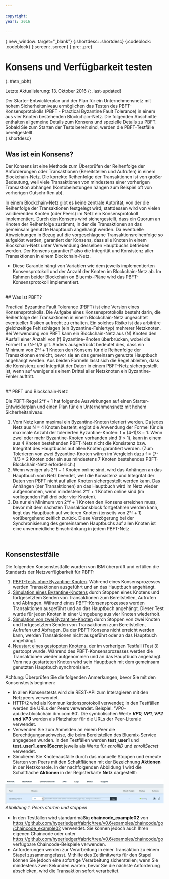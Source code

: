 ```yaml
---

copyright:
years: 2016

---
```


{:new_window: target="_blank"}
{:shortdesc: .shortdesc}
{:codeblock: .codeblock}
{:screen: .screen}
{:pre: .pre}


# Konsens und Verfügbarkeit testen
{: #etn_pbft}

Letzte Aktualisierung: 13. Oktober 2016
{: .last-updated}

Der Starter-Entwicklerplan und der Plan für ein Unternehmensnetz mit hohem Sicherheitsniveau ermöglichen das Testen des PBFT-Konsensprotokolls (PBFT - Practical Byzantine Fault Tolerance) in einem aus vier Knoten bestehenden Blockchain-Netz. Die folgenden Abschnitte enthalten allgemeine Details zum Konsens und spezielle Details zu PBFT. Sobald Sie zum Starten der Tests bereit sind, werden die PBFT-Testfälle bereitgestellt.  
{:shortdesc}  

## Was ist ein Konsens?

Der Konsens ist eine Methode zum Überprüfen der Reihenfolge der Anforderungen oder Transaktionen (Bereitstellen und Aufrufen) in einem Blockchain-Netz. Die korrekte Reihenfolge der Transaktionen ist von großer Bedeutung, weil viele Transaktionen von mindestens einer vorherigen Transaktion abhängen (Kontobelastungen hängen zum Beispiel oft von vorherigen Gutschriften ab).

In einem Blockchain-Netz gibt es keine zentrale Autorität, von der die Reihenfolge der Transaktionen festgelegt wird; stattdessen wird von vielen validierenden Knoten (oder Peers) im Netz ein Konsensprotokoll implementiert. Durch den Konsens wird sichergestellt, dass ein Quorum an Knoten der Reihenfolge zustimmt, in der die Transaktionen an das gemeinsam genutzte Hauptbuch angehängt werden. Da eventuelle Abweichungen in Bezug auf die vorgeschlagene Transaktionsreihenfolge so aufgelöst werden, garantiert der Konsens, dass alle Knoten in einem Blockchain-Netz unter Verwendung desselben Hauptbuchs betrieben werden. Der Konsens garantiert* also die Integrität und Konsistenz aller Transaktionen in einem Blockchain-Netz.

* Diese Garantie hängt von Variablen wie dem jeweils implementierten Konsensprotokoll und der Anzahl der Knoten im Blockchain-Netz ab. Im Rahmen beider Blockchain on Bluemix-Pläne wird das PBFT-Konsensprotokoll implementiert.  

<br>
## Was ist PBFT?

Practical Byzantine Fault Tolerance (PBFT) ist eine Version eines Konsensprotokolls. Die Aufgabe eines Konsensprotokolls besteht darin, die Reihenfolge der Transaktionen in einem Blockchain-Netz ungeachtet eventueller Risiken aufrecht zu erhalten. Ein solches Risiko ist das arbiträre gleichzeitige Fehlschlagen (ein Byzantine-Fehlertyp) mehrerer Netzknoten. Bei Verwendung von PBFT kann ein Blockchain-Netz aus (N) Knoten den Ausfall einer Anzahl von (f) Byzantine-Knoten überbrücken, wobei die Formel f = (N-1)/3 gilt. Anders ausgedrückt bedeutet dies, dass ein Minimum von 2\*f + 1 Knoten den Konsens für die Reihenfolge der Transaktionen erreicht, bevor sie an das gemeinsam genutzte Hauptbuch angehängt werden. Aus beiden Formeln lässt sich die Regel ableiten, dass die Konsistenz und Integrität der Daten in einem PBFT-Netz sichergestellt ist, wenn auf weniger als einem Drittel aller Netzknoten ein Byzantine-Fehler auftritt.  

<br>
## PBFT und Blockchain-Netz

Die PBFT-Regel 2\*f + 1 hat folgende Auswirkungen auf einen Starter-Entwicklerplan und einen Plan für ein Unternehmensnetz mit hohem Sicherheitsniveau:

1. Vom Netz kann maximal ein Byzantine-Knoten toleriert werden. Da jedes Netz aus N = 4 Knoten besteht, ergibt die Anwendung der Formel für die maximale Anzahl der tolerierten Byzantine-Knoten: f = (4-1)/3 = 1. Wenn zwei oder mehr Byzantine-Knoten vorhanden sind (f > 1), kann in einem aus 4 Knoten bestehenden PBFT-Netz nicht die Konsistenz bzw. Integrität des Hauptbuchs auf allen Knoten garantiert werden. (Zum Tolerieren von zwei Byzantine-Knoten wären im Vergleich dazu f = (7-1)/3 = 2 Knoten oder ein aus mindestens 7 Knoten bestehendes PBFT-Blockchain-Netz erforderlich.)
2. Wenn weniger als 2\*f + 1 Knoten online sind, wird das Anhängen an das Hauptbuch vom Netz beendet, weil die Konsistenz und Integrität der Daten von PBFT nicht auf allen Knoten sichergestellt werden kann. Das Anhängen (der Transaktionen) an das Hauptbuch wird im Netz wieder aufgenommen, wenn mindestens 2\*f + 1 Knoten online sind (im vorliegenden Fall drei oder vier Knoten).
3. Da nur ein Minimum von 2\*f + 1 Knoten den Konsens erreichen muss, bevor mit dem nächsten Transaktionsblock fortgefahren werden kann, liegt das Hauptbuch auf weiteren Knoten (jenseits von 2\*f + 1) vorübergehend zeitlich zurück. Diese Verzögerung bei der Synchronisierung des gemeinsamen Hauptbuchs auf allen Knoten ist eine unvermeidliche Einschränkung in jedem PBFT-Netz.
<br>

## Konsenstestfälle
Die folgenden Konsenstestfälle wurden von IBM überprüft und erfüllen die Standards der Netzverfügbarkeit für PBFT:

1. [PBFT-Tests ohne Byzantine-Knoten](pbft_test1.html). Während eines Konsensprozesses werden Transaktionen ausgeführt und an das Hauptbuch angehängt.
2. [Simulation eines Byzantine-Knotens](pbft_test2.html) durch Stoppen eines Knotens und fortgesetztem Senden von Transaktionen zum Bereitstellen, Aufrufen und Abfragen. Während eines PBFT-Konsensprozesses werden Transaktionen ausgeführt und an das Hauptbuch angehängt. Dieser Test wurde für jeden Knoten in einer Umgebung aus vier Knoten wiederholt.
3. [Simulation von zwei Byzantine-Knoten](pbft_test3.html) durch Stoppen von zwei Knoten und fortgesetztem Senden von Transaktionen zum Bereitstellen, Aufrufen und Abfragen. Da der PBFT-Konsens nicht erreicht werden kann, werden Transaktionen nicht ausgeführt oder an das Hauptbuch angehängt.
4. [Neustart eines gestoppten Knotens](pbft_test4.html), der im vorherigen Testfall (Test 3) gestoppt wurde. Während des PBFT-Konsensprozesses werden die Transaktionen wieder aufgenommen und an das Hauptbuch angehängt. Vom neu gestarteten Knoten wird sein Hauptbuch mit dem gemeinsam genutzten Hauptbuch synchronisiert.  

Achtung: Überprüfen Sie die folgenden Anmerkungen, bevor Sie mit den Konsenstests beginnen:

- In allen Konsenstests wird die REST-API zum Interagieren mit den Netzpeers verwendet.
- HTTP/2 wird als Kommunikationsprotokoll verwendet; in den Testfällen werden die URLs der Peers verwendet. Beispiel: 'VP0–api.dev.blockchain.ibm.com:80'. Die symbolischen Werte ***VP0, VP1, VP2 und VP3*** werden als Platzhalter für die URLs der Peer-Literale verwendet.
-  Verwenden Sie zum Anmelden an einem Peer die Berechtigungsnachweise, die beim Bereitstellen des Bluemix-Service angegeben wurden. In den Testfällen werden **test\_user1** und **test\_user1\_enrollSecret** jeweils als Werte für *enrollID* und *enrollSecret* verwendet.
-  Simulieren Sie Knotenausfälle durch das manuelle Stoppen und erneute Starten von Peers mit den Schaltflächen mit der Bezeichnung **Aktionen** in der Netzkonsole. In der nachfolgenden Abbildung 1 wird die Schaltfläche **Aktionen** in der Registerkarte **Netz** dargestellt:

![](images/stopstartpeer.png "Peers starten und stoppen")
*Abbildung 1. Peers starten und stoppen*

- In den Testfällen wird standardmäßig **chaincode_example02** von https://github.com/hyperledger/fabric/tree/v0.6/examples/chaincode/go/chaincode_example02 verwendet. Sie können jedoch auch Ihren eigenen Chaincode oder unter https://github.com/hyperledger/fabric/tree/v0.6/examples/chaincode/go verfügbare Chaincode-Beispiele verwenden.
- Anforderungen werden zur Verarbeitung in einer Transaktion zu einem Stapel zusammengefasst. Mithilfe des Zeitlimitwerts für den Stapel können Sie jedoch eine sofortige Verarbeitung sicherstellen; wenn Sie mindestens zwei Sekunden warten, bevor Sie die nächste Anforderung abschicken, wird die Transaktion sofort verarbeitet.
